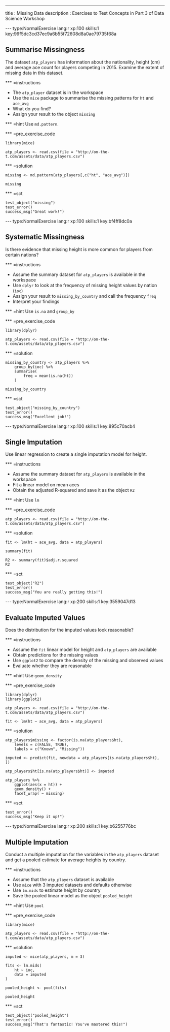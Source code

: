 ---
title       : Missing Data
description : Exercises to Test Concepts in Part 3 of Data Science Workshop



--- type:NormalExercise lang:r xp:100 skills:1 key:99f5dc3cd37ec9a6b55f72608d8a0ae79735f68a
## Summarise Missingness

The dataset `atp_players` has information about the nationality, height (cm) and average ace count for players competing in 2015. Examine the extent of missing data in this dataset.


*** =instructions
- The `atp_player` dataset is in the workspace
- Use the `mice` package to summarise the missing patterns for `ht` and `ace_avg`	
- What do you find?
- Assign your result to the object `missing`


*** =hint
Use `md.pattern`.

*** =pre_exercise_code
```{r}
library(mice)

atp_players <- read.csv(file = "http://on-the-t.com/assets/data/atp_players.csv")
```

*** =solution
```{r}
missing <- md.pattern(atp_players[,c("ht", "ace_avg")])

missing
```

*** =sct
```{r}
test_object("missing")
test_error()
success_msg("Great work!")
```


--- type:NormalExercise lang:r xp:100 skills:1 key:bf4ff8dc0a

##  Systematic Missingness

Is there evidence that missing height is more common for players from certain nations?


*** =instructions
- Assume the summary dataset for `atp_players` is available in the workspace
- Use `dplyr` to look at the frequency of missing height values by nation (`ioc`)
- Assign your result to `missing_by_country` and call the frequency `freq`
- Interpret your findings


*** =hint
Use `is.na` and `group_by`

*** =pre_exercise_code
```{r}
library(dplyr)

atp_players <- read.csv(file = "http://on-the-t.com/assets/data/atp_players.csv")
```



*** =solution
```{r}
missing_by_country <- atp_players %>%
	group_by(ioc) %>%
	summarise(
		freq = mean(is.na(ht)) 
	)

missing_by_country
```

*** =sct
```{r}
test_object("missing_by_country")
test_error()
success_msg("Excellent job!")
```



--- type:NormalExercise lang:r xp:100 skills:1 key:895c70acb4

##  Single Imputation

Use linear regression to create a single imputation model for height.

*** =instructions
- Assume the summary dataset for `atp_players` is available in the workspace
- Fit a linear model on mean aces 
- Obtain the adjusted R-squared and save it as the object `R2`


*** =hint
Use `lm`


*** =pre_exercise_code
```{r}
atp_players <- read.csv(file = "http://on-the-t.com/assets/data/atp_players.csv")
```


*** =solution
```{r}
fit <- lm(ht ~ ace_avg, data = atp_players)

summary(fit)

R2 <- summary(fit)$adj.r.squared
R2
```

*** =sct
```{r}
test_object("R2")
test_error()
success_msg("You are really getting this!")
```


--- type:NormalExercise lang:r xp:200 skills:1 key:3559047d13

##  Evaluate Imputed Values

Does the distribution for the imputed values look reasonable?


*** =instructions
- Assume the `fit` linear model for height and `atp_players` are available
- Obtain predictions for the missing values
- Use `ggplot2` to compare the density of the missing and observed values
- Evaluate whether they are reasonable


*** =hint
Use `geom_density`

*** =pre_exercise_code
```{r}
library(dplyr)
library(ggplot2)

atp_players <- read.csv(file = "http://on-the-t.com/assets/data/atp_players.csv")

fit <- lm(ht ~ ace_avg, data = atp_players)
```

*** =solution
```{r}
atp_players$missing <- factor(is.na(atp_players$ht),
	levels = c(FALSE, TRUE),
	labels = c("Known", "Missing"))

imputed <- predict(fit, newdata = atp_players[is.na(atp_players$ht), ])

atp_players$ht[is.na(atp_players$ht)] <- imputed

atp_players %>%
	ggplot(aes(x = ht)) +
	geom_density() +
	facet_wrap( ~ missing)
```

*** =sct
```{r}
test_error()
success_msg("Keep it up!")
```


--- type:NormalExercise lang:r xp:200 skills:1 key:b6255776bc

## Multiple Imputation

Conduct a multiple imputation for the variables in the `atp_players` dataset and get a pooled estimate for average heights by country. 


*** =instructions
- Assume that the `atp_players` dataset is available
- Use `mice` with 3 imputed datasets and defaults otherwise
- Use `lm.mids` to estimate height by country
- Save the pooled linear model as the object `pooled_height`


*** =hint
Use `pool`

*** =pre_exercise_code
```{r}
library(mice)

atp_players <- read.csv(file = "http://on-the-t.com/assets/data/atp_players.csv")
```

*** =solution
```{r}
imputed <- mice(atp_players, m = 3)

fits <- lm.mids(
	ht ~ ioc,
	data = imputed
)

pooled_height <- pool(fits)

pooled_height
```

*** =sct
```{r}
test_object("pooled_height")
test_error()
success_msg("That's fantastic! You've mastered this!")
```


